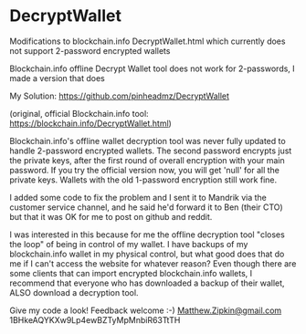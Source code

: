 DecryptWallet
=============

Modifications to blockchain.info DecryptWallet.html which currently does not support 2-password encrypted wallets

Blockchain.info offline Decrypt Wallet tool does not work for 2-passwords, I made a version that does

My Solution: https://github.com/pinheadmz/DecryptWallet

(original, official Blockchain.info tool: https://blockchain.info/DecryptWallet.html)

Blockchain.info's offline wallet decryption tool was never fully updated to handle 2-password encrypted wallets. 
The second password encrypts just the private keys, after the first round of overall encryption with your main password. 
If you try the official version now, you will get 'null' for all the private keys.
Wallets with the old 1-password encryption still work fine.

I added some code to fix the problem and I sent it to Mandrik via the customer service channel, 
and he said he'd forward it to Ben (their CTO) but that it was OK for me to post on github and reddit.

I was interested in this because for me the offline decryption tool "closes the loop" of being in control of my wallet.
I have backups of my blockchain.info wallet in my physical control, 
but what good does that do me if I can't access the website for whatever reason? 
Even though there are some clients that can import encrypted blockchain.info wallets, 
I recommend that everyone who has downloaded a backup of their wallet, ALSO download a decryption tool.

Give my code a look! Feedback welcome :-)
Matthew.Zipkin@gmail.com
1BHkeAQYKXw9Lp4ewBZTyMpMnbiR63TtTH
